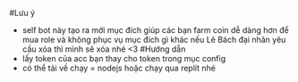 #Lưu ý
- self bot này tạo ra mới mục đích giúp các bạn farm coin dễ dàng hơn để mua role và không phục vụ mục đích gì khác nếu Lê Bách đại nhân yêu cầu xóa thì mình sẽ xóa nhé <3
#Hướng dẫn 
- lấy token của acc bạn thay cho token trong mục config
- có thể tải về chạy = nodejs hoặc chạy qua replit nhé
